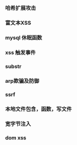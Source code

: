 ### 哈希扩展攻击

### 富文本XSS

### mysql 休眠函数

### xss 触发事件

### substr

### arp欺骗及防御

### ssrf

### 本地文件包含，函数，写文件

### 宽字节注入

### dom xss